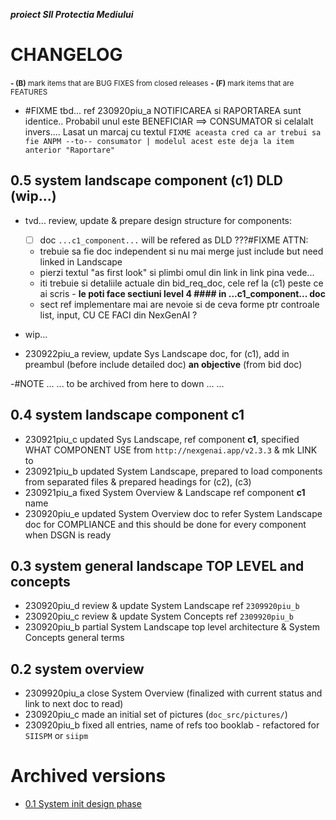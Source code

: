 ***proiect SII Protectia Mediului***



# CHANGELOG

<small>**- (B)** mark items that are BUG FIXES from closed releases</small>
<small>**- (F)** mark items that are FEATURES</small>


* #FIXME tbd... ref 230920piu_a NOTIFICAREA si RAPORTAREA sunt identice.. Probabil unul este BENEFICIAR ==> CONSUMATOR si celalalt invers.... Lasat un marcaj cu textul `FIXME aceasta cred ca ar trebui sa fie ANPM --to-- consumator | modelul acest este deja la item anterior "Raportare"`


## 0.5 system landscape component (c1) DLD (wip...)

* tvd... review, update & prepare design structure for components:
    * [ ] doc `...c1_component...` will be refered as DLD ???#FIXME ATTN:
    * trebuie sa fie doc independent si nu mai merge just include but need linked in Landscape
    * pierzi textul "as first look" si plimbi omul din link in link pina vede...
    * iti trebuie si detaliile actuale din bid_req_doc, cele ref la (c1) peste ce ai scris - **le poti face sectiuni level 4 #### in ...c1_component... doc**
    * sect ref implementare mai are nevoie si de ceva forme ptr controale list, input, CU CE FACI din NexGenAI ?

* wip...

* 230922piu_a review, update Sys Landscape doc, for (c1), add in preambul (before include detailed doc) __an objective__ (from bid doc)
















-#NOTE ... ... to be archived from here to down ... ...

## 0.4 system landscape component c1

* 230921piu_c updated Sys Landscape, ref component __c1__, specified WHAT COMPONENT USE from `http://nexgenai.app/v2.3.3` & mk LINK to
* 230921piu_b updated System Landscape, prepared to load components from separated files & prepared headings for (c2), (c3)
* 230921piu_a fixed System Overview & Landscape ref component __c1__ name
* 230920piu_e updated System Overview doc to refer System Landscape doc for COMPLIANCE and this should be done for every component when DSGN is ready




## 0.3 system general landscape TOP LEVEL and concepts

* 230920piu_d review & update System Landscape ref `2309920piu_b`
* 230920piu_c review & update System Concepts ref `2309920piu_b`
* 230920piu_b partial System Landscape top level architecture & System Concepts general terms




## 0.2 system overview

* 2309920piu_a close System Overview (finalized with current status and link to next doc to read)
* 230920piu_c made an initial set of pictures (`doc_src/pictures/`)
* 230920piu_b fixed all entries, name of refs too booklab - refactored for `SIISPM` or `siipm`








# Archived versions

* [0.1 System init design phase](versions_history/CHANGELOG_0.1.md)



